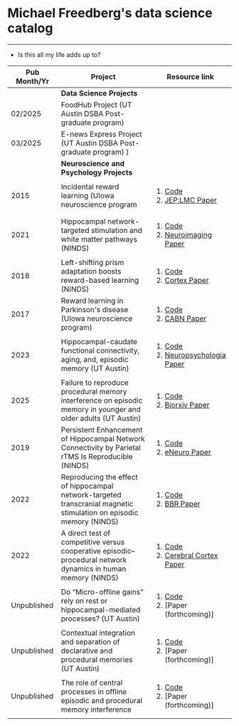 # Michael Freedberg's data science catalog

---

- Is this all my life adds up to?

| Pub Month/Yr | Project                                                                                                                | Resource link                                                                                                                                                                                                                                        | 
| ------------ | ---------------------------------------------------------------------------------------------------------------------- | ---------------------------------------------------------------------------------------------------------------------------------------------------------------------------------------------------------------------------------------------------- | 
|              | **Data Science Projects**                                                                                              |                                                                                                                                                                                                                                                      | 
| 02/2025      | FoodHub Project (UT Austin DSBA Post-graduate program)                                                                 |                                                                                                                                                                                                                                                      |
| 03/2025      | E-news Express Project (UT Austin DSBA Post-graduate program) )                                                        |                                                                                                                                                                                                                                                      |
|              | **Neuroscience and Psychology Projects**                                                                               |                                                                                                                                                                                                                                                      |
| 2015         | Incidental reward learning (UIowa neuroscience program                                                                 | <ol><li> [Code](https://github.com/mfreedberg84/Incidental_Rewarded_Learning) </li><li>[JEP:LMC Paper](https://www.apa.org/pubs/journals/features/xlm-0000201.pdf)</li></ol>                                                                         |
| 2021         | Hippocampal network-targeted stimulation and white matter pathways (NINDS)                                             | <ol><li> [Code](https://github.com/mfreedberg84/Hippocampal_Stimulation_and_FA) </li><li>[Neuroimaging Paper](https://www.sciencedirect.com/science/article/pii/S1053811921004766)</li></ol>                                                         |
| 2018         | Left-shifting prism adaptation boosts reward-based learning (NINDS)                                                    | <ol><li> [Code](https://github.com/mfreedberg84/Prism_adaptation_and_reward_learning) </li><li>[Cortex Paper](https://www.sciencedirect.com/science/article/abs/pii/S0010945218303216)</li></ol>                                                     |
| 2017         | Reward learning in Parkinson's disease (UIowa neuroscience program)                                                    | <ol><li> [Code](https://github.com/mfreedberg84/Parkinsons_and_reward_learning) </li><li>[CABN Paper](https://link.springer.com/article/10.3758/s13415-017-0505-0)</li></ol>                                                                         |
| 2023         | Hippocampal-caudate functional connectivity, aging, and, episodic memory (UT Austin)                                   | <ol><li> [Code](https://github.com/mfreedberg84/Hippocampal_caudate_balance_and_episodic_memory) </li><li>[Neuropsychologia Paper](https://www.sciencedirect.com/science/article/abs/pii/S0028393223002579)</li></ol>                                |
| 2025         | Failure to reproduce procedural memory interference on episodic memory in younger and older adults (UT Austin)         | <ol><li> [Code](https://www.openicpsr.org/openicpsr/project/207361/version/V2/view) </li><li>[Biorxiv Paper](https://www.biorxiv.org/content/10.1101/2024.10.17.618844v1.abstract)</li></ol>                                                         |
| 2019         | Persistent Enhancement of Hippocampal Network Connectivity by Parietal rTMS Is Reproducible (NINDS)                    | <ol><li> [Code](https://github.com/mfreedberg84/Hippocampal_network-targeted_stimulation_and_functional_connectivity) </li><li>[eNeuro Paper](https://www.eneuro.org/content/6/5/eneuro.0129-19.2019.abstract)</li></ol>                             |
| 2022         | Reproducing the effect of hippocampal network-targeted transcranial magnetic stimulation on episodic memory (NINDS)    | <ol><li> [Code](https://github.com/mfreedberg84/Hippocampal_network-targeted_stimulation_and_episodic_memory) </li><li>[BBR Paper](https://www.sciencedirect.com/science/article/abs/pii/S0166432821005957)</li></ol>                                |
| 2022         | A direct test of competitive versus cooperative episodic–procedural network dynamics in human memory (NINDS)           | <ol><li> [Code](https://github.com/mfreedberg84/A_direct_test_of_cooperation/competition_between_memory_systems) </li><li>[Cerebral Cortex Paper](https://academic.oup.com/cercor/article/32/21/4715/6519536#377548975)</li></ol>                    |
| Unpublished  | Do “Micro-offline gains” rely on rest or hippocampal-mediated processes? (UT Austin)                                   | <ol><li> [Code](https://github.com/mfreedberg84/Micro-offline_gains_and_rest) </li><li>[Paper (forthcoming)]</li></ol>                                                                                                                               |
| Unpublished  | Contextual integration and separation of declarative and procedural memories (UT Austin)                               | <ol><li> [Code](https://github.com/mfreedberg84/Contextual_integration_of_declarative_and_procedural_memories) </li><li>[Paper (forthcoming)]</li></ol>                                                                                              |
| Unpublished  | The role of central processes in offline episodic and procedural memory interference                                   | <ol><li> [Code](https://github.com/mfreedberg84/Episodic_procedural_interference_and_central_processes) </li><li>[Paper (forthcoming)]</li></ol>                                                                                                     | 








